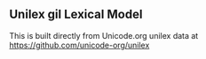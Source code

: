 Unilex gil Lexical Model
----------------------

This is built directly from Unicode.org unilex data at
https://github.com/unicode-org/unilex
